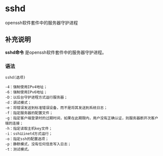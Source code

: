 sshd
===

openssh软件套件中的服务器守护进程

## 补充说明

**sshd命令** 是openssh软件套件中的服务器守护进程。

### 语法  

```
sshd(选项)
```

  

```
-4：强制使用IPv4地址；
-6：强制使用IPv6地址；
-D：以后台守护进程方式运行服务器；
-d：调试模式；
-e：将错误发送到标准错误设备，而不是将其发送到系统日志；
-f：指定服务器的配置文件；
-g：指定客户端登录时的过期时间，如果在此期限内，用户没有正确认证，则服务器断开次客户端的连接；
-h：指定读取主机key文件；
-i：ssh以inetd方式运行；
-o：指定ssh的配置选项；
-p：静默模式，没有任何信息写入日志；
-t：测试模式。
```


